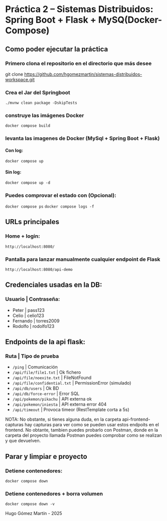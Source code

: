 # Práctica 2 – Sistemas Distribuidos: Spring Boot + Flask + MySQ(Docker-Compose)

## Como poder ejecutar la práctica

### Primero clona el repositorio en el directorio que más desee
git clone https://github.com/hgomezmartin/sistemas-distribuidos-workspace.git

### Crea el Jar del Springboot
`./mvnw clean package -DskipTests`

### construye las imágenes Docker
`docker compose build`

### levanta las imagenes de Docker (MySql + Spring Boot + Flask)
#### Con log:
`docker compose up`
#### Sin log:
`docker compose up -d`

### Puedes comprovar el estado con (Opcional):
`docker compose ps`
`docker compose logs -f` 

## URLs principales

### Home + login:
`http://localhost:8080/`

### Pantalla para lanzar manualmente cualquier endpoint de Flask
`http://localhost:8080/api-demo`

## Credenciales usadas en la DB:
### Usuario | Contraseña:
- Peter    | pass123
- Celio    | celio123
- Fernando | torres2009
- Rodolfo  | rodolfo123

## Endpoints de la api flask:
### Ruta | Tipo de prueba
- `/ping`                      | Comunicación
- `/api/file/file1.txt`        | Ok fichero
- `/api/file/noexite.txt`      | FileNotFound
- `/api/file/confidential.txt` | PermissionError (simulado)
- `/api/db/users`              | Ok BD
- `/api/db/force-error`        | Error SQL
- `/api/pokemon/pikachu`       | API externa ok
- `/api/pokemon/iniesta`       | API externa error 404
- `/api/timeout`               | Provoca timeor (RestTemplate corta a 5s)

NOTA: No obstante, si tienes alguna duda, en la carpeta api-frontend-capturas hay capturas para ver como se pueden usar estos endpoits en el frontend. No obtante, tambien puedes probarlo con Postman, donde en la carpeta del proyecto llamada Postman puedes comprobar como se realizan y que devuelven.

## Parar y limpiar e proyecto
### Detiene contenedores: 
`docker compose down`
### Detiene contenedores + borra volumen
`docker compose down -v`


Hugo Gómez Martín - 2025

